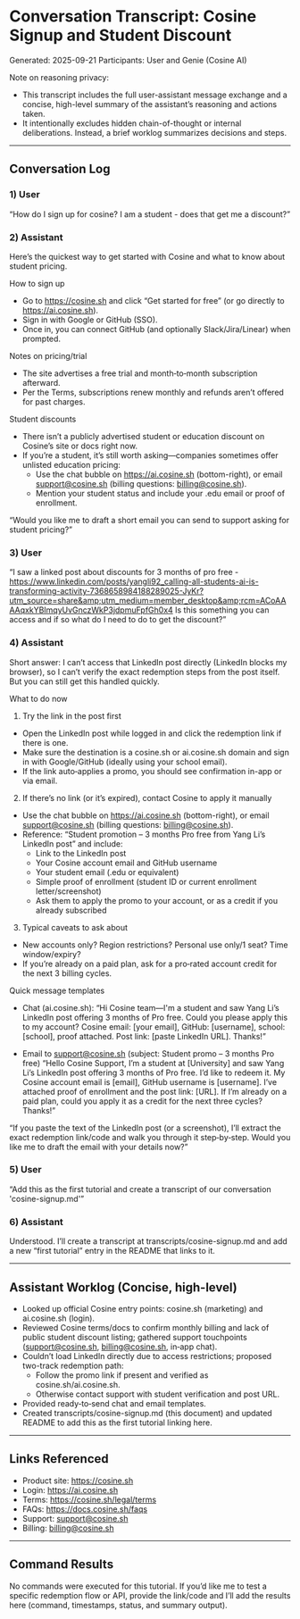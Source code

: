 # Conversation Transcript: Cosine Signup and Student Discount

Generated: 2025-09-21
Participants: User and Genie (Cosine AI)

Note on reasoning privacy:
- This transcript includes the full user-assistant message exchange and a concise, high-level summary of the assistant’s reasoning and actions taken.
- It intentionally excludes hidden chain-of-thought or internal deliberations. Instead, a brief worklog summarizes decisions and steps.

---

## Conversation Log

### 1) User
“How do I sign up for cosine? I am a student - does that get me a discount?”

### 2) Assistant
Here’s the quickest way to get started with Cosine and what to know about student pricing.

How to sign up
- Go to https://cosine.sh and click “Get started for free” (or go directly to https://ai.cosine.sh).
- Sign in with Google or GitHub (SSO).
- Once in, you can connect GitHub (and optionally Slack/Jira/Linear) when prompted.

Notes on pricing/trial
- The site advertises a free trial and month‑to‑month subscription afterward.
- Per the Terms, subscriptions renew monthly and refunds aren’t offered for past charges.

Student discounts
- There isn’t a publicly advertised student or education discount on Cosine’s site or docs right now.
- If you’re a student, it’s still worth asking—companies sometimes offer unlisted education pricing:
  - Use the chat bubble on https://ai.cosine.sh (bottom-right), or email support@cosine.sh (billing questions: billing@cosine.sh).
  - Mention your student status and include your .edu email or proof of enrollment.

“Would you like me to draft a short email you can send to support asking for student pricing?”

### 3) User
“I saw a linked post about discounts for 3 months of pro free - https://www.linkedin.com/posts/yangli92_calling-all-students-ai-is-transforming-activity-7368658984188289025-JyKr?utm_source=share&amp;utm_medium=member_desktop&amp;rcm=ACoAAAAqxkYBImqyUvGnczWkP3jdpmuFpfGh0x4  Is this something you can access and if so what do I need to do to get the discount?”

### 4) Assistant
Short answer: I can’t access that LinkedIn post directly (LinkedIn blocks my browser), so I can’t verify the exact redemption steps from the post itself. But you can still get this handled quickly.

What to do now
1) Try the link in the post first
- Open the LinkedIn post while logged in and click the redemption link if there is one.
- Make sure the destination is a cosine.sh or ai.cosine.sh domain and sign in with Google/GitHub (ideally using your school email).
- If the link auto‑applies a promo, you should see confirmation in-app or via email.

2) If there’s no link (or it’s expired), contact Cosine to apply it manually
- Use the chat bubble on https://ai.cosine.sh (bottom-right), or email support@cosine.sh (billing questions: billing@cosine.sh).
- Reference: “Student promotion – 3 months Pro free from Yang Li’s LinkedIn post” and include:
  - Link to the LinkedIn post
  - Your Cosine account email and GitHub username
  - Your student email (.edu or equivalent)
  - Simple proof of enrollment (student ID or current enrollment letter/screenshot)
  - Ask them to apply the promo to your account, or as a credit if you already subscribed

3) Typical caveats to ask about
- New accounts only? Region restrictions? Personal use only/1 seat? Time window/expiry?
- If you’re already on a paid plan, ask for a pro‑rated account credit for the next 3 billing cycles.

Quick message templates
- Chat (ai.cosine.sh):
  “Hi Cosine team—I'm a student and saw Yang Li’s LinkedIn post offering 3 months of Pro free. Could you please apply this to my account? Cosine email: [your email], GitHub: [username], school: [school], proof attached. Post link: [paste LinkedIn URL]. Thanks!”

- Email to support@cosine.sh (subject: Student promo – 3 months Pro free)
  “Hello Cosine Support, I’m a student at [University] and saw Yang Li’s LinkedIn post offering 3 months of Pro free. I’d like to redeem it. My Cosine account email is [email], GitHub username is [username]. I’ve attached proof of enrollment and the post link: [URL]. If I’m already on a paid plan, could you apply it as a credit for the next three cycles? Thanks!”

“If you paste the text of the LinkedIn post (or a screenshot), I’ll extract the exact redemption link/code and walk you through it step‑by‑step. Would you like me to draft the email with your details now?”

### 5) User
“Add this as the first tutorial and create a transcript of our conversation 'cosine-signup.md'”

### 6) Assistant
Understood. I’ll create a transcript at transcripts/cosine-signup.md and add a new “first tutorial” entry in the README that links to it.

---

## Assistant Worklog (Concise, high-level)

- Looked up official Cosine entry points: cosine.sh (marketing) and ai.cosine.sh (login).
- Reviewed Cosine terms/docs to confirm monthly billing and lack of public student discount listing; gathered support touchpoints (support@cosine.sh, billing@cosine.sh, in‑app chat).
- Couldn’t load LinkedIn directly due to access restrictions; proposed two-track redemption path:
  - Follow the promo link if present and verified as cosine.sh/ai.cosine.sh.
  - Otherwise contact support with student verification and post URL.
- Provided ready‑to‑send chat and email templates.
- Created transcripts/cosine-signup.md (this document) and updated README to add this as the first tutorial linking here.

---

## Links Referenced

- Product site: https://cosine.sh
- Login: https://ai.cosine.sh
- Terms: https://cosine.sh/legal/terms
- FAQs: https://docs.cosine.sh/faqs
- Support: support@cosine.sh
- Billing: billing@cosine.sh

---

## Command Results

No commands were executed for this tutorial. If you’d like me to test a specific redemption flow or API, provide the link/code and I’ll add the results here (command, timestamps, status, and summary output).